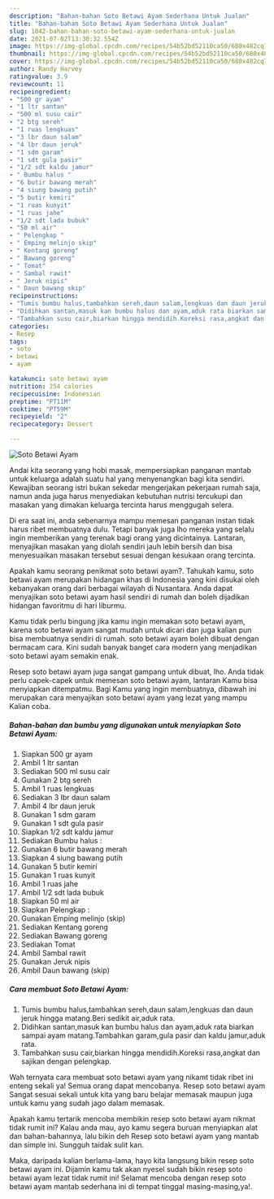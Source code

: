 ```yaml
---
description: "Bahan-bahan Soto Betawi Ayam Sederhana Untuk Jualan"
title: "Bahan-bahan Soto Betawi Ayam Sederhana Untuk Jualan"
slug: 1042-bahan-bahan-soto-betawi-ayam-sederhana-untuk-jualan
date: 2021-07-02T13:30:32.554Z
image: https://img-global.cpcdn.com/recipes/54b52bd52110ca50/680x482cq70/soto-betawi-ayam-foto-resep-utama.jpg
thumbnail: https://img-global.cpcdn.com/recipes/54b52bd52110ca50/680x482cq70/soto-betawi-ayam-foto-resep-utama.jpg
cover: https://img-global.cpcdn.com/recipes/54b52bd52110ca50/680x482cq70/soto-betawi-ayam-foto-resep-utama.jpg
author: Randy Harvey
ratingvalue: 3.9
reviewcount: 11
recipeingredient:
- "500 gr ayam"
- "1 ltr santan"
- "500 ml susu cair"
- "2 btg sereh"
- "1 ruas lengkuas"
- "3 lbr daun salam"
- "4 lbr daun jeruk"
- "1 sdm garam"
- "1 sdt gula pasir"
- "1/2 sdt kaldu jamur"
- " Bumbu halus "
- "6 butir bawang merah"
- "4 siung bawang putih"
- "5 butir kemiri"
- "1 ruas kunyit"
- "1 ruas jahe"
- "1/2 sdt lada bubuk"
- "50 ml air"
- " Pelengkap "
- " Emping melinjo skip"
- " Kentang goreng"
- " Bawang goreng"
- " Tomat"
- " Sambal rawit"
- " Jeruk nipis"
- " Daun bawang skip"
recipeinstructions:
- "Tumis bumbu halus,tambahkan sereh,daun salam,lengkuas dan daun jeruk hingga matang.Beri sedikit air,aduk rata."
- "Didihkan santan,masuk kan bumbu halus dan ayam,aduk rata biarkan sampai ayam matang.Tambahkan garam,gula pasir dan kaldu jamur,aduk rata."
- "Tambahkan susu cair,biarkan hingga mendidih.Koreksi rasa,angkat dan sajikan dengan pelengkap."
categories:
- Resep
tags:
- soto
- betawi
- ayam

katakunci: soto betawi ayam 
nutrition: 254 calories
recipecuisine: Indonesian
preptime: "PT11M"
cooktime: "PT59M"
recipeyield: "2"
recipecategory: Dessert

---
```



![Soto Betawi Ayam](https://img-global.cpcdn.com/recipes/54b52bd52110ca50/680x482cq70/soto-betawi-ayam-foto-resep-utama.jpg)

Andai kita seorang yang hobi masak, mempersiapkan panganan mantab untuk keluarga adalah suatu hal yang menyenangkan bagi kita sendiri. Kewajiban seorang istri bukan sekedar mengerjakan pekerjaan rumah saja, namun anda juga harus menyediakan kebutuhan nutrisi tercukupi dan masakan yang dimakan keluarga tercinta harus menggugah selera.

Di era  saat ini, anda sebenarnya mampu memesan panganan instan tidak harus ribet membuatnya dulu. Tetapi banyak juga lho mereka yang selalu ingin memberikan yang terenak bagi orang yang dicintainya. Lantaran, menyajikan masakan yang diolah sendiri jauh lebih bersih dan bisa menyesuaikan masakan tersebut sesuai dengan kesukaan orang tercinta. 



Apakah kamu seorang penikmat soto betawi ayam?. Tahukah kamu, soto betawi ayam merupakan hidangan khas di Indonesia yang kini disukai oleh kebanyakan orang dari berbagai wilayah di Nusantara. Anda dapat menyajikan soto betawi ayam hasil sendiri di rumah dan boleh dijadikan hidangan favoritmu di hari liburmu.

Kamu tidak perlu bingung jika kamu ingin memakan soto betawi ayam, karena soto betawi ayam sangat mudah untuk dicari dan juga kalian pun bisa membuatnya sendiri di rumah. soto betawi ayam boleh dibuat dengan bermacam cara. Kini sudah banyak banget cara modern yang menjadikan soto betawi ayam semakin enak.

Resep soto betawi ayam juga sangat gampang untuk dibuat, lho. Anda tidak perlu capek-capek untuk memesan soto betawi ayam, lantaran Kamu bisa menyiapkan ditempatmu. Bagi Kamu yang ingin membuatnya, dibawah ini merupakan cara menyajikan soto betawi ayam yang lezat yang mampu Kalian coba.

<!--inarticleads1-->

##### Bahan-bahan dan bumbu yang digunakan untuk menyiapkan Soto Betawi Ayam:

1. Siapkan 500 gr ayam
1. Ambil 1 ltr santan
1. Sediakan 500 ml susu cair
1. Gunakan 2 btg sereh
1. Ambil 1 ruas lengkuas
1. Sediakan 3 lbr daun salam
1. Ambil 4 lbr daun jeruk
1. Gunakan 1 sdm garam
1. Gunakan 1 sdt gula pasir
1. Siapkan 1/2 sdt kaldu jamur
1. Sediakan  Bumbu halus :
1. Gunakan 6 butir bawang merah
1. Siapkan 4 siung bawang putih
1. Gunakan 5 butir kemiri
1. Gunakan 1 ruas kunyit
1. Ambil 1 ruas jahe
1. Ambil 1/2 sdt lada bubuk
1. Siapkan 50 ml air
1. Siapkan  Pelengkap :
1. Gunakan  Emping melinjo (skip)
1. Sediakan  Kentang goreng
1. Sediakan  Bawang goreng
1. Sediakan  Tomat
1. Ambil  Sambal rawit
1. Gunakan  Jeruk nipis
1. Ambil  Daun bawang (skip)




<!--inarticleads2-->

##### Cara membuat Soto Betawi Ayam:

1. Tumis bumbu halus,tambahkan sereh,daun salam,lengkuas dan daun jeruk hingga matang.Beri sedikit air,aduk rata.
1. Didihkan santan,masuk kan bumbu halus dan ayam,aduk rata biarkan sampai ayam matang.Tambahkan garam,gula pasir dan kaldu jamur,aduk rata.
1. Tambahkan susu cair,biarkan hingga mendidih.Koreksi rasa,angkat dan sajikan dengan pelengkap.




Wah ternyata cara membuat soto betawi ayam yang nikamt tidak ribet ini enteng sekali ya! Semua orang dapat mencobanya. Resep soto betawi ayam Sangat sesuai sekali untuk kita yang baru belajar memasak maupun juga untuk kamu yang sudah jago dalam memasak.

Apakah kamu tertarik mencoba membikin resep soto betawi ayam nikmat tidak rumit ini? Kalau anda mau, ayo kamu segera buruan menyiapkan alat dan bahan-bahannya, lalu bikin deh Resep soto betawi ayam yang mantab dan simple ini. Sungguh taidak sulit kan. 

Maka, daripada kalian berlama-lama, hayo kita langsung bikin resep soto betawi ayam ini. Dijamin kamu tak akan nyesel sudah bikin resep soto betawi ayam lezat tidak rumit ini! Selamat mencoba dengan resep soto betawi ayam mantab sederhana ini di tempat tinggal masing-masing,ya!.

